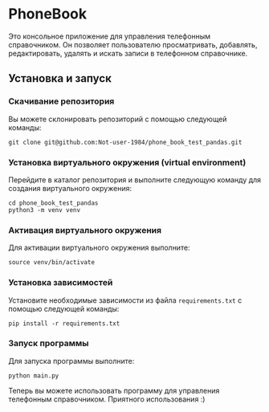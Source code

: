 
# PhoneBook

Это консольное приложение для управления телефонным справочником. Он позволяет пользователю просматривать, добавлять, редактировать, удалять и искать записи в телефонном справочнике.

## Установка и запуск

### Скачивание репозитория

Вы можете склонировать репозиторий с помощью следующей команды:
```
git clone git@github.com:Not-user-1984/phone_book_test_pandas.git
```

### Установка виртуального окружения (virtual environment)

Перейдите в каталог репозитория и выполните следующую команду для создания виртуального окружения:

```
cd phone_book_test_pandas
python3 -m venv venv
```

### Активация виртуального окружения

Для активации виртуального окружения выполните:

```
source venv/bin/activate
```

### Установка зависимостей

Установите необходимые зависимости из файла `requirements.txt` с помощью следующей команды:

```
pip install -r requirements.txt
```

### Запуск программы

Для запуска программы выполните:

```
python main.py
```

Теперь вы можете использовать программу для управления телефонным справочником. Приятного использования :)
